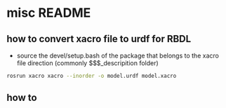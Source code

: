 # misc README

## how to convert xacro file to urdf for RBDL

* source the devel/setup.bash of the package that belongs to the xacro file direction (commonly $$$_descripition folder)

```sh
rosrun xacro xacro --inorder -o model.urdf model.xacro
```

## how to 
